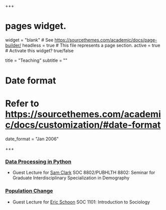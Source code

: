 +++
# pages widget.
widget = "blank"  # See https://sourcethemes.com/academic/docs/page-builder/
headless = true  # This file represents a page section.
active = true  # Activate this widget? true/false


title = "Teaching"
subtitle = ""

# Date format
#   Refer to https://sourcethemes.com/academic/docs/customization/#date-format
date_format = "Jan 2006"

+++

### [Data Processing in Python](Intro_to_python.html)
+ Guest Lecture for [Sam Clark](http://www.samclark.net/) SOC 8802/PUBHLTH 8802: Seminar for Graduate Interdisciplinary Specialization in Demography

### [Population Change](Population.pdf)
+ Guest Lecture for [Eric Schoon](https://sociology.osu.edu/people/schoon.1) SOC 1101: Introduction to Sociology

